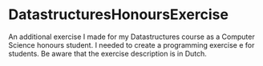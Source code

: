 # DatastructuresHonoursExercise
 An additional exercise I made for my Datastructures course as a Computer Science honours student. I needed to create a programming exercise e for students.
 Be aware that the exercise description is in Dutch.
